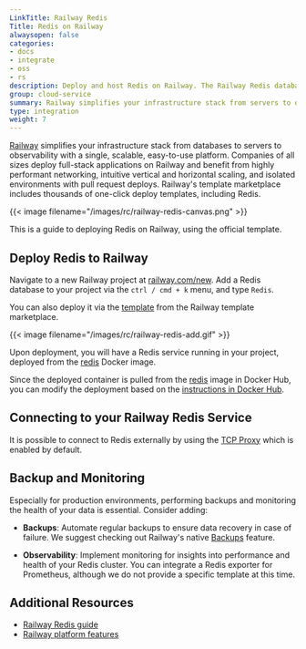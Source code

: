 ```yaml
---
LinkTitle: Railway Redis
Title: Redis on Railway
alwaysopen: false
categories:
- docs
- integrate
- oss
- rs
description: Deploy and host Redis on Railway. The Railway Redis database template allows you to provision and connect to a Redis database with zero configuration.
group: cloud-service
summary: Railway simplifies your infrastructure stack from servers to observability with a single, scalable, easy-to-use platform. The Railway Redis database template allows you to provision and connect a Redis database with zero configuration, alongside your other services. Scale your application with Redis on Railway with highly performant networking and intuitive scaling.
type: integration
weight: 7
---
```


[Railway](https://railway.com?utm_medium=integration&utm_source=docs&utm_campaign=redis) simplifies your infrastructure stack from databases to servers to observability with a single, scalable, easy-to-use platform. Companies of all sizes deploy full-stack applications on Railway and benefit from highly performant networking, intuitive vertical and horizontal scaling, and isolated environments with pull request deploys. Railway's template marketplace includes thousands of one-click deploy templates, including Redis.

{{< image filename="/images/rc/railway-redis-canvas.png" >}}

This is a guide to deploying Redis on Railway, using the official template.

## Deploy Redis to Railway

Navigate to a new Railway project at [railway.com/new](https://railway.com/new?utm_medium=integration&utm_source=docs&utm_campaign=redis). Add a Redis database to your project via the `ctrl / cmd + k` menu, and type `Redis`.

You can also deploy it via the [template](https://railway.com/deploy/redis) from the Railway template marketplace.

{{< image filename="/images/rc/railway-redis-add.gif" >}}

Upon deployment, you will have a Redis service running in your project, deployed from the [redis](https://hub.docker.com/_/redis) Docker image.

Since the deployed container is pulled from the [redis](https://hub.docker.com/_/redis) image in Docker Hub, you can modify the deployment based on the [instructions in Docker Hub](https://hub.docker.com/_/redis).

## Connecting to your Railway Redis Service

It is possible to connect to Redis externally by using the [TCP Proxy](https://docs.railway.com/deploy/exposing-your-app#tcp-proxying?utm_medium=integration&utm_source=docs&utm_campaign=redis) which is enabled by default.

## Backup and Monitoring

Especially for production environments, performing backups and monitoring the health of your data is essential. Consider adding:

- **Backups**: Automate regular backups to ensure data recovery in case of failure. We suggest checking out Railway's native [Backups](https://docs.railway.com/reference/backups?utm_medium=integration&utm_source=docs&utm_campaign=redis) feature.

- **Observability**: Implement monitoring for insights into performance and health of your Redis cluster. You can integrate a Redis exporter for Prometheus, although we do not provide a specific template at this time.

## Additional Resources

- [Railway Redis guide](https://docs.railway.com/guides/redis?utm_medium=integration&utm_source=docs&utm_campaign=redis)
- [Railway platform features](https://railway.com/features?utm_medium=integration&utm_source=docs&utm_campaign=redis)